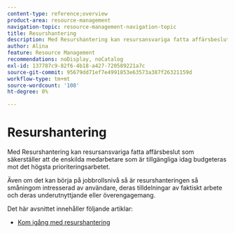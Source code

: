 ```yaml
---
content-type: reference;overview
product-area: resource-management
navigation-topic: resource-management-navigation-topic
title: Resurshantering
description: Med Resurshantering kan resursansvariga fatta affärsbeslut som säkerställer att de enskilda medarbetare som är tillgängliga idag budgeteras mot det högsta prioriteringsarbetet. Även om den kan börja på jobbrollsnivå är resurshanteringen så småningom bekymrad över användare och deras underutnyttjande eller överengagemang.
author: Alina
feature: Resource Management
recommendations: noDisplay, noCatalog
exl-id: 137787c9-82f6-4b18-a427-720589221a7c
source-git-commit: 95679dd71ef7e4991853e63573a387f26321159d
workflow-type: tm+mt
source-wordcount: '108'
ht-degree: 0%

---
```


# Resurshantering

Med Resurshantering kan resursansvariga fatta affärsbeslut som säkerställer att de enskilda medarbetare som är tillgängliga idag budgeteras mot det högsta prioriteringsarbetet.

Även om det kan börja på jobbrollsnivå så är resurshanteringen så småningom intresserad av användare, deras tilldelningar av faktiskt arbete och deras underutnyttjande eller överengagemang.

Det här avsnittet innehåller följande artiklar:

* [Kom igång med resurshantering](../../resource-mgmt/resource-mgmt-overview/get-started-resource-management.md)
<!--

* [Deprecation of Resource Scheduling tools in Adobe Workfront](../../resource-mgmt/resource-mgmt-overview/deprecate-resource-scheduling.md)
* [Migrate from Resource Scheduling to the Workload Balancer](../resource-mgmt-overview/migrate-resource-scheduling-to-workload-balancer.md)
-->

<!--
  <li data-mc-conditions="QuicksilverOrClassic.Draft mode"><a href="../../resource-mgmt/resource-mgmt-overview/get-started-resource-management-d.md" class="MCXref xref" xrefformat="{para}">Get started with Resource Management </a> </li>
  -->

<!--
  <li data-mc-conditions="QuicksilverOrClassic.Draft mode"><a href="../../resource-mgmt/resource-mgmt-overview/legacy-resource-planning-vs-planning.md" class="MCXref xref" xrefformat="{para}">Difference between Legacy Resource Planning and Planning</a> </li>
  -->

<!--
  <li data-mc-conditions="QuicksilverOrClassic.Draft mode"><a href="../../resource-mgmt/resource-mgmt-overview/migrate-resource-estimates-to-budgeting.md" class="MCXref xref" xrefformat="{para}">Migrate from Legacy Resource Estimates to Resource Budgeting </a> </li>
  -->

<!--* [Migrate from Resource Scheduling to the Workload Balancer](../../resource-mgmt/resource-mgmt-overview/migrate-resource-scheduling-to-workload-balancer.md) -->

